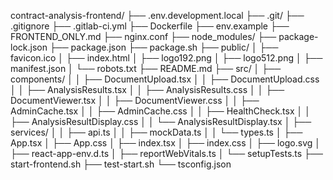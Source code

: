 contract-analysis-frontend/
├── .env.development.local
├── .git/
├── .gitignore
├── .gitlab-ci.yml
├── Dockerfile
├── env.example
├── FRONTEND_ONLY.md
├── nginx.conf
├── node_modules/
├── package-lock.json
├── package.json
├── package.sh
├── public/
│   ├── favicon.ico
│   ├── index.html
│   ├── logo192.png
│   ├── logo512.png
│   ├── manifest.json
│   └── robots.txt
├── README.md
├── src/
│   ├── components/
│   │   ├── DocumentUpload.tsx
│   │   ├── DocumentUpload.css
│   │   ├── AnalysisResults.tsx
│   │   ├── AnalysisResults.css
│   │   ├── DocumentViewer.tsx
│   │   ├── DocumentViewer.css
│   │   ├── AdminCache.tsx
│   │   ├── AdminCache.css
│   │   ├── HealthCheck.tsx
│   │   ├── AnalysisResultDisplay.css
│   │   └── AnalysisResultDisplay.tsx
│   ├── services/
│   │   ├── api.ts
│   │   ├── mockData.ts
│   │   └── types.ts
│   ├── App.tsx
│   ├── App.css
│   ├── index.tsx
│   ├── index.css
│   ├── logo.svg
│   ├── react-app-env.d.ts
│   ├── reportWebVitals.ts
│   └── setupTests.ts
├── start-frontend.sh
├── test-start.sh
└── tsconfig.json
